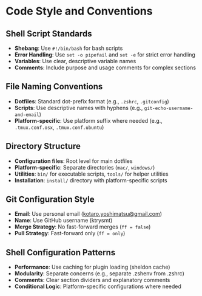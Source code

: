 # Code Style and Conventions

## Shell Script Standards
- **Shebang**: Use `#!/bin/bash` for bash scripts
- **Error Handling**: Use `set -o pipefail` and `set -e` for strict error handling
- **Variables**: Use clear, descriptive variable names
- **Comments**: Include purpose and usage comments for complex sections

## File Naming Conventions
- **Dotfiles**: Standard dot-prefix format (e.g., `.zshrc`, `.gitconfig`)
- **Scripts**: Use descriptive names with hyphens (e.g., `git-echo-username-and-email`)
- **Platform-specific**: Use platform suffix where needed (e.g., `.tmux.conf.osx`, `.tmux.conf.ubuntu`)

## Directory Structure
- **Configuration files**: Root level for main dotfiles
- **Platform-specific**: Separate directories (`mac/`, `windows/`)
- **Utilities**: `bin/` for executable scripts, `tools/` for helper utilities
- **Installation**: `install/` directory with platform-specific scripts

## Git Configuration Style
- **Email**: Use personal email (kotaro.yoshimatsu@gmail.com)
- **Name**: Use GitHub username (ktrysmt)
- **Merge Strategy**: No fast-forward merges (`ff = false`)
- **Pull Strategy**: Fast-forward only (`ff = only`)

## Shell Configuration Patterns
- **Performance**: Use caching for plugin loading (sheldon cache)
- **Modularity**: Separate concerns (e.g., separate .zshenv from .zshrc)
- **Comments**: Clear section dividers and explanatory comments
- **Conditional Logic**: Platform-specific configurations where needed